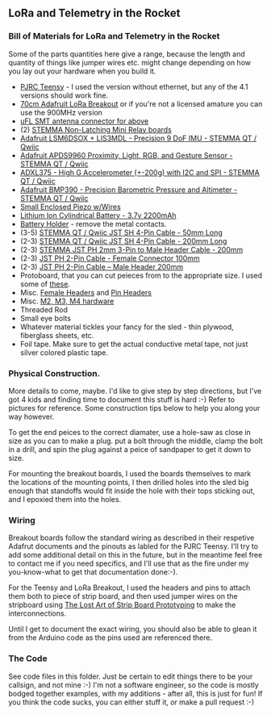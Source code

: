 ## LoRa and Telemetry in the Rocket

### Bill of Materials for LoRa and Telemetry in the Rocket
Some of the parts quantities here give a range, because the length and quantity of things like jumper wires etc. might change depending on how you lay out your hardware when you build it.

* [PJRC Teensy](https://www.pjrc.com/store/teensy41.html) - I used the version without ethernet, but any of the 4.1 versions should work fine.
* [70cm Adafruit LoRa Breakout](https://www.adafruit.com/product/3073) or if you're not a licensed amature you can use the 900MHz version
* [uFL SMT antenna connector for above](https://www.adafruit.com/product/1661)
* (2) [STEMMA Non-Latching Mini Relay boards](https://www.adafruit.com/product/4409)
* [Adafruit LSM6DSOX + LIS3MDL - Precision 9 DoF IMU - STEMMA QT / Qwiic](https://www.adafruit.com/product/4517)
* [Adafruit APDS9960 Proximity, Light, RGB, and Gesture Sensor - STEMMA QT / Qwiic](https://www.adafruit.com/product/3595)
* [ADXL375 - High G Accelerometer (+-200g) with I2C and SPI - STEMMA QT / Qwiic](https://www.adafruit.com/product/5374)
* [Adafruit BMP390 - Precision Barometric Pressure and Altimeter - STEMMA QT / Qwiic](https://www.adafruit.com/product/4816)
* [Small Enclosed Piezo w/Wires](https://www.adafruit.com/product/1740)
* [Lithium Ion Cylindrical Battery - 3.7v 2200mAh](https://www.adafruit.com/product/1781)
* [Battery Holder](https://amzn.to/3KdAm8X) - remove the metal contacts.
* (3-5) [STEMMA QT / Qwiic JST SH 4-Pin Cable - 50mm Long](https://www.adafruit.com/product/4399)
* (2-3) [STEMMA QT / Qwiic JST SH 4-Pin Cable - 200mm Long](https://www.adafruit.com/product/4401)
* (2-3) [STEMMA JST PH 2mm 3-Pin to Male Header Cable - 200mm](https://www.adafruit.com/product/3893)
* (2-3) [JST PH 2-Pin Cable - Female Connector 100mm](https://www.adafruit.com/product/261)
* (2-3) [JST PH 2-Pin Cable – Male Header 200mm](https://www.adafruit.com/product/3814)
* Protoboard, that you can cut peieces from to the appropriate size. I used some of [these](https://amzn.to/3jPjbj1).
* Misc. [Female Headers](https://amzn.to/3YBBUND) and [Pin Headers](https://amzn.to/3ln0JPa)
* Misc. [M2, M3, M4 hardware](https://amzn.to/3YDgNux)
* Threaded Rod
* Small eye bolts
* Whatever material tickles your fancy for the sled - thin plywood, fiberglass sheets, etc.
* Foil tape.  Make sure to get the actual conductive metal tape, not just silver colored plastic tape. 

### Physical Construction.
More details to come, maybe. I'd like to give step by step directions, but I've got 4 kids and finding time to document this stuff is hard :-) Refer to pictures for reference. Some construction tips below to help you along your way however.

To get the end peices to the correct diamater, use a hole-saw as close in size as you can to make a plug. put a bolt through the middle, clamp the bolt in a drill, and spin the plug against a peice of sandpaper to get it down to size.

For mounting the breakout boards, I used the boards themselves to mark the locations of the mounting points, I then drilled holes into the sled big enough that standoffs would fit inside the hole with their tops sticking out, and I epoxied them into the holes.

### Wiring
Breakout boards follow the standard wiring as described in their respetive Adafrut documents and the pinouts as labled for the PJRC Teensy.  I'll try to add some additional detail on this in the future, but in the meantime feel free to contact me if you need specifics, and I'll use that as the fire under my you-know-what to get that documentation done:-).

For the Teensy and LoRa Breakout, I used the headers and pins to attach them both to piece of strip board, and then used jumper wires on the stripboard using [The Lost Art of Strip Board Prototyping](https://www.nutsvolts.com/magazine/article/june2013_Dratwa) to make the interconnections.

Until I get to document the exact wiring, you should also be able to glean it from the Arduino code as the pins used are referenced there.

### The Code
See code files in this folder. Just be certain to edit things there to be your callsign, and not mine :-)  I'm not a software engineer, so the code is mostly bodged together examples, with my additions - after all, this is just for fun! If you think the code sucks, you can either stuff it, or make a pull request :-)
